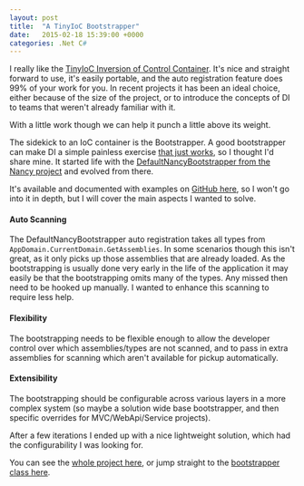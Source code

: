 ```yaml
---
layout: post
title:  "A TinyIoC Bootstrapper"
date:   2015-02-18 15:39:00 +0000
categories: .Net C#
---
```


I really like the [TinyIoC Inversion of Control Container](https://github.com/grumpydev/TinyIoC). It's nice and straight forward to use, it's easily portable, and the auto registration feature does 99% of your work for you. In recent projects it has been an ideal choice, either because of the size of the project, or to introduce the concepts of DI to teams that weren't already familiar with it.

With a little work though we can help it punch a little above its weight.

The sidekick to an IoC container is the Bootstrapper. A good bootstrapper can make DI a simple painless exercise [that just works](https://github.com/NancyFx/Nancy#the-super-duper-happy-path), so I thought I'd share mine. It started life with the [DefaultNancyBootstrapper from the Nancy project](https://github.com/NancyFx/Nancy/blob/master/src/Nancy/DefaultNancyBootstrapper.cs) and evolved from there.

It's available and documented with examples on [GitHub here](https://github.com/jonegerton/TinyIoC.Bootstrapper), so I won't go into it in depth, but I will cover the main aspects I wanted to solve.

#### Auto Scanning
The DefaultNancyBootstrapper auto registration takes all types from `AppDomain.CurrentDomain.GetAssemblies`. In some scenarios though this isn't great, as it only picks up those assemblies that are already loaded. As the bootstrapping is usually done very early in the life of the application it may easily be that the bootstrapping omits many of the types. Any missed then need to be hooked up manually. I wanted to enhance this scanning to require less help.

#### Flexibility
The bootstrapping needs to be flexible enough to allow the developer control over which assemblies/types are not scanned, and to pass in extra assemblies for scanning which aren't available for pickup automatically.

#### Extensibility
The bootstrapping should be configurable across various layers in a more complex system (so maybe a solution wide base bootstrapper, and then specific overrides for MVC/WebApi/Service projects).

After a few iterations I ended up with a nice lightweight solution, which had the configurability I was looking for.

You can see the [whole project here](https://github.com/jonegerton/TinyIoC.Bootstrapper), or jump straight to the [bootstrapper class here](https://github.com/jonegerton/TinyIoC.Bootstrapper/blob/master/TinyIoC.Bootstrapper/Bootstrapper.cs).